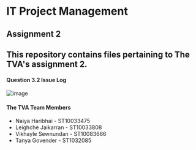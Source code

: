 # IT Project Management
## Assignment 2 
## This repository contains files pertaining to The TVA's assignment 2. 
#### Question 3.2 Issue Log
![image](https://github.com/ST10033475/IPMA6212-Assignment2-The-TVA/assets/104209123/5ab29023-49a0-4dc4-b8e4-1cf7b8ab8725)


#### The TVA Team Members
* Naiya Haribhai - ST10033475
* Leighchè Jaikarran - ST10033808
* Vikhayle Sewnundan - ST10083666
* Tanya Govender - ST1032085

